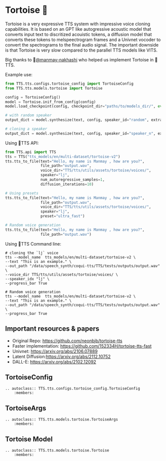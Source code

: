 # Tortoise 🐢
Tortoise is a very expressive TTS system with impressive voice cloning capabilities. It is based on an GPT like autogressive acoustic model that converts input
text to discritized acouistic tokens, a diffusion model that converts these tokens to melspeectrogram frames and a Univnet vocoder to convert the spectrograms to
the final audio signal. The important downside is that Tortoise is very slow compared to the parallel TTS models like VITS. 

Big thanks to 👑[@manmay-nakhashi](https://github.com/manmay-nakhashi) who helped us implement Tortoise in 🐸TTS.

Example use:

```python
from TTS.tts.configs.tortoise_config import TortoiseConfig
from TTS.tts.models.tortoise import Tortoise

config = TortoiseConfig()
model = Tortoise.inif_from_config(config)
model.load_checkpoint(config, checkpoint_dir="paths/to/models_dir/", eval=True)

# with random speaker
output_dict = model.synthesize(text, config, speaker_id="random", extra_voice_dirs=None, **kwargs)

# cloning a speaker
output_dict = model.synthesize(text, config, speaker_id="speaker_n", extra_voice_dirs="path/to/speaker_n/", **kwargs)
```

Using 🐸TTS API:

```python
from TTS.api import TTS
tts = TTS("tts_models/en/multi-dataset/tortoise-v2")
tts.tts_to_file(text="Hello, my name is Manmay , how are you?", 
                file_path="output.wav",
                voice_dir="TTS/tts/utils/assets/tortoise/voices/",
                speaker="lj",
                num_autoregressive_samples=1,
                diffusion_iterations=10)

# Using presets
tts.tts_to_file(text="Hello, my name is Manmay , how are you?", 
                file_path="output.wav",
                voice_dir="TTS/tts/utils/assets/tortoise/voices/",
                speaker="lj",
                preset="ultra_fast")

# Random voice generation
tts.tts_to_file(text="Hello, my name is Manmay , how are you?", 
                file_path="output.wav")
```

Using 🐸TTS Command line:

```console
# cloning the `lj` voice
tts --model_name  tts_models/en/multi-dataset/tortoise-v2 \
--text "This is an example." \ 
--out_path "/data/speech_synth/coqui-tts/TTS/tests/outputs/output.wav" \
--voice_dir TTS/tts/utils/assets/tortoise/voices/ \
--speaker_idx "lj" \
--progress_bar True

# Random voice generation
tts --model_name  tts_models/en/multi-dataset/tortoise-v2 \
--text "This is an example." \
--out_path "/data/speech_synth/coqui-tts/TTS/tests/outputs/output.wav" \
--progress_bar True
```


## Important resources & papers
- Original Repo: https://github.com/neonbjb/tortoise-tts
- Faster implementation: https://github.com/152334H/tortoise-tts-fast
- Univnet: https://arxiv.org/abs/2106.07889
- Latent Diffusion:https://arxiv.org/abs/2112.10752
- DALL-E: https://arxiv.org/abs/2102.12092

## TortoiseConfig
```{eval-rst}
.. autoclass:: TTS.tts.configs.tortoise_config.TortoiseConfig
    :members:
```

## TortoiseArgs
```{eval-rst}
.. autoclass:: TTS.tts.models.tortoise.TortoiseArgs
    :members:
```

## Tortoise Model
```{eval-rst}
.. autoclass:: TTS.tts.models.tortoise.Tortoise
    :members:
```
